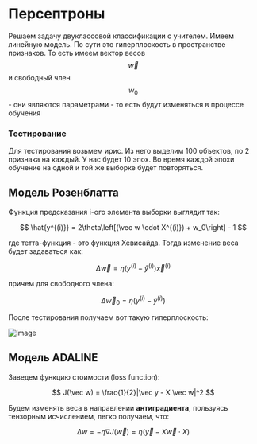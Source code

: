 # Персептроны

Решаем задачу двуклассовой классификации с учителем.
Имеем линейную модель. По сути это гиперплоскость в пространстве признаков.
То есть имеем вектор весов $$\vec w$$ и свободный член $$w_0$$ - они являются параметрами - то есть будут изменяться в процессе обучения

### Тестирование

Для тестирования возьмем ирис. Из него выделим 100 объектов, по 2 признака на каждый.
У нас будет 10 эпох. Во время каждой эпохи обучение на одной и той же выборке будет повторяться.

## Модель Розенблатта

Функция предсказания i-ого элемента выборки выглядит так:

$$
\hat{y^{(i)}} = 2\theta\left[(\vec w \cdot X^{(i)}) + w_0\right] - 1
$$

где тетта-функция - это функция Хевисайда.
Тогда изменение веса будет задаваться как:

$$
\Delta \vec w = \eta (y^{(i)} - \hat y^{(i)}) \vec x^{(i)}
$$

причем для свободного члена:

$$
\Delta \vec w_0 = \eta (y^{(i)} - \hat y^{(i)})
$$

После тестирования получаем вот такую гиперплоскость:

![image](https://user-images.githubusercontent.com/25401699/214852662-7beccdf7-d07e-43f3-ad9a-23ff2986f148.png)

## Модель ADALINE

Заведем функцию стоимости (loss function):

$$
J(\vec w) = \frac{1}{2}|\vec y - X \vec w|^2
$$

Будем изменять веса в направлении **антиградиента**, пользуясь тензорным исчислением, легко получаем, что:

$$
\Delta w = - \eta \nabla J(\vec w) = \eta (\vec y - X \vec w \cdot X)
$$

